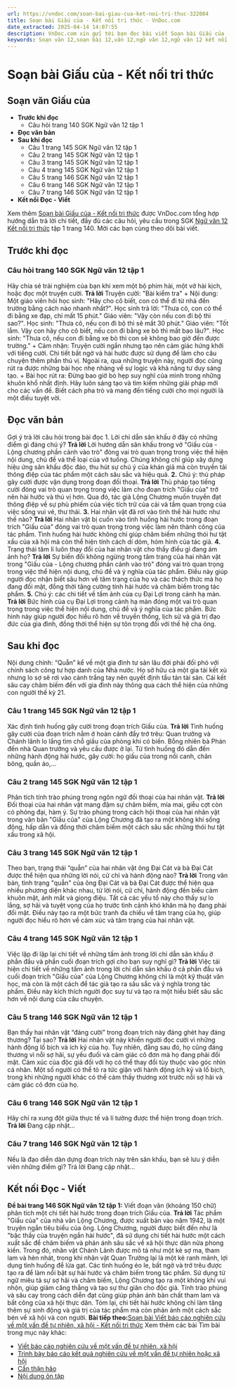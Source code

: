 ```yaml
---
url: https://vndoc.com/soan-bai-giau-cua-ket-noi-tri-thuc-322084
title: Soạn bài Giấu của - Kết nối tri thức - VnDoc.com
date_extracted: 2025-04-14 14:07:55
description: VnDoc.com xin gửi tới bạn đọc bài viết Soạn bài Giấu của - Kết nối tri thức. Mời các bạn cùng tham khảo chi tiết.
keywords: Soạn văn 12,soạn bài 12,văn 12,ngữ văn 12,ngữ văn 12 kết nối tri thức,soạn ngữ văn 12,giải ngữ văn 12,soạn văn 12 kết nối tri thức,soạn văn 12 kết nối tri thức ngắn nhất,văn 12 kết nối tri thức,soạn văn 12 tập 1 trang 140 Kết nối tri thức,Soạn bài Giấu của Kết nối tri thức,Soạn bài Giấu của,Soạn bài Giấu của ngắn gọn,Soạn văn Giấu của,giấu của
---
```


# Soạn bài Giấu của - Kết nối tri thức
## Soạn văn Giấu của
  * **Trước khi đọc**
    * Câu hỏi trang 140 SGK Ngữ văn 12 tập 1
  * **Đọc văn bản**
  * **Sau khi đọc**
    * Câu 1 trang 145 SGK Ngữ văn 12 tập 1
    * Câu 2 trang 145 SGK Ngữ văn 12 tập 1
    * Câu 3 trang 145 SGK Ngữ văn 12 tập 1
    * Câu 4 trang 145 SGK Ngữ văn 12 tập 1
    * Câu 5 trang 146 SGK Ngữ văn 12 tập 1
    * Câu 6 trang 146 SGK Ngữ văn 12 tập 1
    * Câu 7 trang 146 SGK Ngữ văn 12 tập 1
  * **Kết nối Đọc - Viết**

Xem thêm
[Soạn bài Giấu của - Kết nối tri thức](<https://vndoc.com/soan-bai-giau-cua-ket-noi-tri-thuc-322084>) được VnDoc.com tổng hợp hướng dẫn trả lời chi tiết, đầy đủ các câu hỏi, yêu cầu trong SGK [Ngữ văn 12 Kết nối tri thức](<https://vndoc.com/soan-van-12-ket-noi-tri-thuc>) tập 1 trang 140. Mời các bạn cùng theo dõi bài viết.
## Trước khi đọc
### Câu hỏi trang 140 SGK Ngữ văn 12 tập 1
Hãy chia sẻ trải nghiệm của bạn khi xem một bộ phim hài, một vở hài kịch, hoặc đọc một truyện cười.
**Trả lời**
Truyện cười: "Bài kiểm tra"
\+ Nội dung:
Một giáo viên hỏi học sinh: "Hãy cho cô biết, con có thể đi từ nhà đến trường bằng cách nào nhanh nhất?".
Học sinh trả lời: "Thưa cô, con có thể đi bằng xe đạp, chỉ mất 15 phút."
Giáo viên: "Vậy còn nếu con đi bộ thì sao?".
Học sinh: "Thưa cô, nếu con đi bộ thì sẽ mất 30 phút."
Giáo viên: "Tốt lắm. Vậy con hãy cho cô biết, nếu con đi bằng xe bò thì mất bao lâu?".
Học sinh: "Thưa cô, nếu con đi bằng xe bò thì con sẽ không bao giờ đến được trường."
\+ Cảm nhận:
Truyện cười ngắn nhưng tạo nên cảm giác hứng khởi với tiếng cười. Chi tiết bất ngờ và hài hước được sử dụng để làm cho câu chuyện thêm phần thú vị. Ngoài ra, qua những truyện này, người đọc cũng rút ra được những bài học nhẹ nhàng về sự logic và khả năng tư duy sáng tạo.
\+ Bài học rút ra:
Đừng bao giờ bó hẹp suy nghĩ của mình trong những khuôn khổ nhất định. Hãy luôn sáng tạo và tìm kiếm những giải pháp mới cho các vấn đề. Biết cách pha trò và mang đến tiếng cười cho mọi người là một điều tuyệt vời.
## Đọc văn bản
Gợi ý trả lời câu hỏi trong bài đọc
1\. Lời chỉ dẫn sân khấu ở đây có những điểm gì đáng chú ý?
**Trả lời**
Lời hướng dẫn sân khấu trong vở "Giấu của - Lộng chương phần cảnh vào trò" đóng vai trò quan trọng trong việc thể hiện nội dung, chủ đề và thể loại của vở tuồng. Chúng không chỉ giúp xây dựng hiệu ứng sân khấu độc đáo, thu hút sự chú ý của khán giả mà còn truyền tải thông điệp của tác phẩm một cách sâu sắc và hiệu quả.
**2.** Chú ý: thủ pháp gây cười được vận dụng trong đoạn đối thoại.
**Trả lời**
Thủ pháp tạo tiếng cười đóng vai trò quan trọng trong việc làm cho đoạn trích "Giấu của" trở nên hài hước và thú vị hơn. Qua đó, tác giả Lộng Chương muốn truyền đạt thông điệp về sự phù phiếm của việc tích trữ của cải và tầm quan trọng của việc sống vui vẻ, thư thái.
**3.** Hai nhân vật đã rơi vào tình thế hài hước như thế nào?
**Trả lời**
Hai nhân vật bị cuốn vào tình huống hài hước trong đoạn trích "Giấu của" đóng vai trò quan trọng trong việc làm nên thành công của tác phẩm. Tình huống hài hước không chỉ giúp châm biếm những thói hư tật xấu của xã hội mà còn thể hiện tính cách dí dỏm, hóm hỉnh của tác giả.
**4.** Trạng thái tâm lí luôn thay đổi của hai nhân vật cho thấy điều gì đang ám ảnh họ?
**Trả lời**
Sự biến đổi không ngừng trong tâm trạng của hai nhân vật trong "Giấu của - Lộng chương phần cảnh vào trò" đóng vai trò quan trọng trong việc thể hiện nội dung, chủ đề và ý nghĩa của tác phẩm. Điều này giúp người đọc nhận biết sâu hơn về tâm trạng của họ và các thách thức mà họ đang đối mặt, đồng thời tăng cường tính hài hước và châm biếm trong tác phẩm.
**5.** Chú ý: các chi tiết về tấm ảnh của cụ Đại Lợi trong cảnh hạ màn.
**Trả lời**
Bức hình của cụ Đại Lợi trong cảnh hạ màn đóng một vai trò quan trọng trong việc thể hiện nội dung, chủ đề và ý nghĩa của tác phẩm. Bức hình này giúp người đọc hiểu rõ hơn về truyền thống, lịch sử và giá trị đạo đức của gia đình, đồng thời thể hiện sự tôn trọng đối với thế hệ cha ông.
## Sau khi đọc
Nội dung chính: “Quẫn” kể về một gia đình tư sản lâu đời phải đối phó với chính sách công tư hợp danh của Nhà nước. Họ sở hữu cả một gia tài kết xù nhưng lo sợ sẽ rơi vào cảnh trắng tay nên quyết định tẩu tán tài sản. Cái kết sâu cay châm biếm đến với gia đình này thông qua cách thể hiện của những con người thế kỷ 21.
### Câu 1 trang 145 SGK Ngữ văn 12 tập 1
Xác định tình huống gây cười trong đoạn trích Giấu của.
**Trả lời**
Tình huống gây cười của đoạn trích nằm ở hoàn cảnh đầy trớ trêu: Quan trưởng và Chánh lãnh lo lắng tìm chỗ giấu của phòng khi có biến. Bỗng nhiên bà Phán đến nhà Quan trưởng và yêu cầu được ở lại. Từ tình huống đó dẫn đến những hành động hài hước, gây cười: họ giấu của trong nồi canh, chăn bông, quần áo,…
### Câu 2 trang 145 SGK Ngữ văn 12 tập 1
Phân tích tính trào phúng trong ngôn ngữ đối thoại của hai nhân vật.
**Trả lời**
Đối thoại của hai nhân vật mang đậm sự châm biếm, mỉa mai, giễu cợt còn có phóng đại, hàm ý. Sự trào phúng trong cách hội thoại của hai nhân vật trong văn bản "Giấu của" của Lộng Chương đã tạo ra một không khí sống động, hấp dẫn và đồng thời châm biếm một cách sâu sắc những thói hư tật xấu trong xã hội.
### Câu 3 trang 145 SGK Ngữ văn 12 tập 1
Theo bạn, trạng thái “quẫn” của hai nhân vật ông Đại Cát và bà Đại Cát được thể hiện qua những lời nói, cử chỉ và hành động nào?
**Trả lời**
Trong văn bản, tình trạng "quẫn" của ông Đại Cát và bà Đại Cát được thể hiện qua nhiều phương diện khác nhau, từ lời nói, cử chỉ, hành động đến biểu cảm khuôn mặt, ánh mắt và giọng điệu. Tất cả các yếu tố này cho thấy sự lo lắng, sợ hãi và tuyệt vọng của họ trước tình cảnh khó khăn mà họ đang phải đối mặt. Điều này tạo ra một bức tranh đa chiều về tâm trạng của họ, giúp người đọc hiểu rõ hơn về cảm xúc và tâm trạng của hai nhân vật.
### Câu 4 trang 145 SGK Ngữ văn 12 tập 1
Việc lặp đi lặp lại chi tiết về những tấm ảnh trong lời chỉ dẫn sân khấu ở phần đầu và phần cuối đoạn trích gợi cho bạn suy nghĩ gì?
**Trả lời**
Việc tái hiện chi tiết về những tấm ảnh trong lời chỉ dẫn sân khấu ở cả phần đầu và cuối đoạn trích "Giấu của" của Lộng Chương không chỉ là một kỹ thuật văn học, mà còn là một cách để tác giả tạo ra sâu sắc và ý nghĩa trong tác phẩm. Điều này kích thích người đọc suy tư và tạo ra một hiểu biết sâu sắc hơn về nội dung của câu chuyện.
### Câu 5 trang 146 SGK Ngữ văn 12 tập 1
Bạn thấy hai nhân vật “đáng cười” trong đoạn trích này đáng ghét hay đáng thương? Tại sao?
**Trả lời**
Hai nhân vật này khiến người đọc cười vì những hành động lố bịch và ích kỷ của họ. Tuy nhiên, đằng sau đó, họ cũng đáng thương vì nỗi sợ hãi, sự yếu đuối và cảm giác cô đơn mà họ đang phải đối mặt. Cảm xúc của độc giả đối với họ có thể thay đổi tùy thuộc vào góc nhìn cá nhân. Một số người có thể tỏ ra tức giận với hành động ích kỷ và lố bịch, trong khi những người khác có thể cảm thấy thương xót trước nỗi sợ hãi và cảm giác cô đơn của họ.
### Câu 6 trang 146 SGK Ngữ văn 12 tập 1
Hãy chỉ ra xung đột giữa thực tế và lí tưởng được thể hiện trong đoạn trích.
**Trả lời**
Đang cập nhật...
### Câu 7 trang 146 SGK Ngữ văn 12 tập 1
Nếu là đạo diễn dàn dựng đoạn trích này trên sân khấu, bạn sẽ lưu ý diễn viên những điểm gì?
Trả lời
Đang cập nhật...
## Kết nối Đọc - Viết
**Đề bài trang 146 SGK Ngữ văn 12 tập 1:** Viết đoạn văn \(khoảng 150 chữ\) phân tích một chi tiết hài hước trong đoạn trích Giấu của.
**Trả lời**
Tác phẩm "Giấu của" của nhà văn Lộng Chương, được xuất bản vào năm 1942, là một truyện ngắn tiêu biểu của ông. Lộng Chương, người được biết đến như là "bậc thầy của truyện ngắn hài hước", đã sử dụng chi tiết hài hước một cách xuất sắc để châm biếm và phản ánh sâu sắc về xã hội thực dân nửa phong kiến. Trong đó, nhân vật Chánh Lãnh được mô tả như một kẻ sợ ma, tham lam và hèn nhát, trong khi nhân vật Quan Trưởng lại là một kẻ ranh mãnh, lợi dụng tình huống để lừa gạt. Các tình huống éo le, bất ngờ và trớ trêu được tạo ra để làm nổi bật sự hài hước và châm biếm trong tác phẩm. Sử dụng từ ngữ miêu tả sự sợ hãi và châm biếm, Lộng Chương tạo ra một không khí vui nhộn, giúp giảm căng thẳng và tạo sự thư giãn cho độc giả. Tính trào phúng và sâu cay trong cách diễn đạt cũng giúp phản ánh bản chất tham lam và bất công của xã hội thực dân. Tóm lại, chi tiết hài hước không chỉ làm tăng thêm sự sinh động và giá trị của tác phẩm mà còn phản ánh một cách sắc bén về xã hội và con người.
**Bài tiếp theo:**[Soạn bài Viết báo cáo nghiên cứu về một vấn đề tự nhiên, xã hội - Kết nối tri thức](<https://vndoc.com/soan-bai-viet-bao-cao-nghien-cuu-ve-mot-van-de-tu-nhien-xa-hoi-lop-12-ket-noi-tri-thuc-322086>)
Xem thêm các bài Tìm bài trong mục này khác:
  * [Viết báo cáo nghiên cứu về một vấn đề tự nhiên, xã hội](</soan-bai-viet-bao-cao-nghien-cuu-ve-mot-van-de-tu-nhien-xa-hoi-lop-12-ket-noi-tri-thuc-322086>)
  * [Trình bày báo cáo kết quả nghiên cứu về một vấn đề tự nhiên hoặc xã hội](</soan-bai-trinh-bay-bao-cao-ket-qua-nghien-cuu-ve-mot-van-de-tu-nhien-hoac-xa-hoi-ket-noi-tri-thuc-322090>)
  * [Cẩn thận hão](</soan-bai-can-than-hao-ket-noi-tri-thuc-322091>)
  * [Nội dung ôn tập](</soan-bai-on-tap-hoc-ki-1-lop-12-ket-noi-tri-thuc-322093>)

